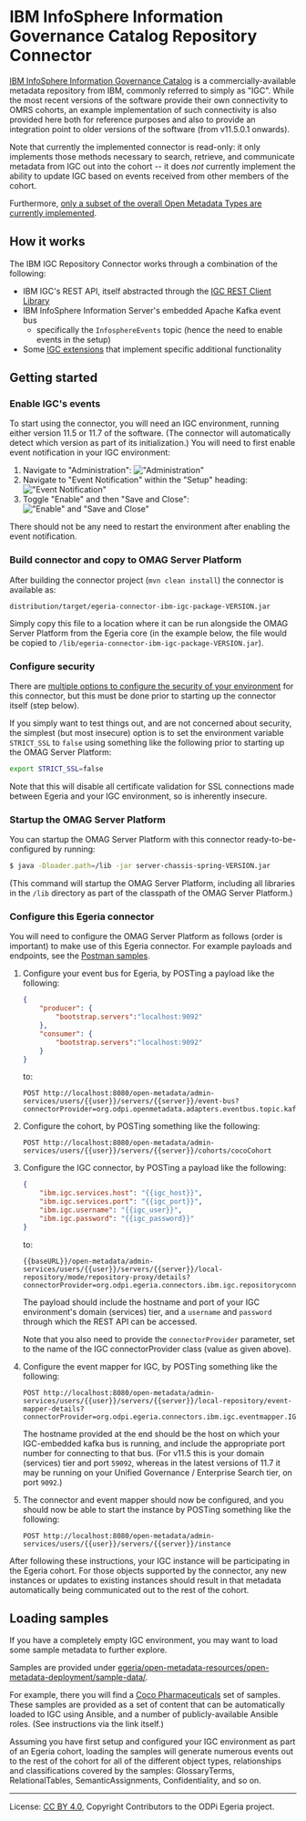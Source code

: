 <!-- SPDX-License-Identifier: CC-BY-4.0 -->
<!-- Copyright Contributors to the ODPi Egeria project. -->

# IBM InfoSphere Information Governance Catalog Repository Connector

[IBM InfoSphere Information Governance Catalog](https://www.ibm.com/marketplace/information-governance-catalog) is a
commercially-available metadata repository from IBM, commonly referred to simply as "IGC". While the most recent versions
of the software provide their own connectivity to OMRS cohorts, an example implementation of such connectivity is also
provided here both for reference purposes and also to provide an integration point to older versions of the software
(from v11.5.0.1 onwards).

Note that currently the implemented connector is read-only: it only implements those methods necessary to search, retrieve,
and communicate metadata from IGC out into the cohort -- it does *not* currently implement the ability to update IGC based
on events received from other members of the cohort.

Furthermore, [only a subset of the overall Open Metadata Types are currently implemented](docs/mappings/README.md).

## How it works

The IBM IGC Repository Connector works through a combination of the following:

- IBM IGC's REST API, itself abstracted through the [IGC REST Client Library](ibm-igc-rest-client-library)
- IBM InfoSphere Information Server's embedded Apache Kafka event bus
    - specifically the `InfosphereEvents` topic (hence the need to enable events in the setup)
- Some [IGC extensions](docs/ibm-igc-extensions.md) that implement specific additional functionality

## Getting started

### Enable IGC's events

To start using the connector, you will need an IGC environment, running either version 11.5 or 11.7 of the software.
(The connector will automatically detect which version as part of its initialization.) You will need to first enable event
notification in your IGC environment:

1. Navigate to "Administration": !["Administration"](docs/ibm-igc-setup1.png)
1. Navigate to "Event Notification" within the "Setup" heading: !["Event Notification"](docs/ibm-igc-setup2.png)
1. Toggle "Enable" and then "Save and Close": !["Enable" and "Save and Close"](docs/ibm-igc-setup3.png)

There should not be any need to restart the environment after enabling the event notification.

### Build connector and copy to OMAG Server Platform

After building the connector project (`mvn clean install`) the connector is available as:

```text
distribution/target/egeria-connector-ibm-igc-package-VERSION.jar
```

Simply copy this file to a location where it can be run alongside the OMAG Server
Platform from the Egeria core (in the example below, the file would be copied to
`/lib/egeria-connector-ibm-igc-package-VERSION.jar`).

### Configure security

There are [multiple options to configure the security of your environment](docs/security/README.md) for this connector,
but this must be done prior to starting up the connector itself (step below).

If you simply want to test things out, and are not concerned about security, the simplest (but most insecure) option
is to set the environment variable `STRICT_SSL` to `false` using something like the following prior to starting
up the OMAG Server Platform:

```bash
export STRICT_SSL=false
```

Note that this will disable all certificate validation for SSL connections made between Egeria and your IGC
environment, so is inherently insecure.

### Startup the OMAG Server Platform

You can startup the OMAG Server Platform with this connector ready-to-be-configured by running:

```bash
$ java -Dloader.path=/lib -jar server-chassis-spring-VERSION.jar
```

(This command will startup the OMAG Server Platform, including all libraries
in the `/lib` directory as part of the classpath of the OMAG Server Platform.)

### Configure this Egeria connector

You will need to configure the OMAG Server Platform as follows (order is important) to make use of this Egeria connector.
For example payloads and endpoints, see the [Postman samples](samples).

1. Configure your event bus for Egeria, by POSTing a payload like the following:

    ```json
    {
        "producer": {
            "bootstrap.servers":"localhost:9092"
        },
        "consumer": {
            "bootstrap.servers":"localhost:9092"
        }
    }
    ```

    to:

    ```
    POST http://localhost:8080/open-metadata/admin-services/users/{{user}}/servers/{{server}}/event-bus?connectorProvider=org.odpi.openmetadata.adapters.eventbus.topic.kafka.KafkaOpenMetadataTopicProvider&topicURLRoot=OMRSTopic
    ```

1. Configure the cohort, by POSTing something like the following:

    ```
    POST http://localhost:8080/open-metadata/admin-services/users/{{user}}/servers/{{server}}/cohorts/cocoCohort
    ```

1. Configure the IGC connector, by POSTing a payload like the following:

    ```json
    {
        "ibm.igc.services.host": "{{igc_host}}",
        "ibm.igc.services.port": "{{igc_port}}",
        "ibm.igc.username": "{{igc_user}}",
        "ibm.igc.password": "{{igc_password}}"
    }
    ```

    to:

    ```
    {{baseURL}}/open-metadata/admin-services/users/{{user}}/servers/{{server}}/local-repository/mode/repository-proxy/details?connectorProvider=org.odpi.egeria.connectors.ibm.igc.repositoryconnector.IGCOMRSRepositoryConnectorProvider
    ```

    The payload should include the hostname and port of your IGC environment's domain (services) tier,
    and a `username` and `password` through which the REST API can be accessed.

    Note that you also need to provide the `connectorProvider` parameter, set to the name of the IGC
    connectorProvider class (value as given above).

1. Configure the event mapper for IGC, by POSTing something like the following:

    ```
    POST http://localhost:8080/open-metadata/admin-services/users/{{user}}/servers/{{server}}/local-repository/event-mapper-details?connectorProvider=org.odpi.egeria.connectors.ibm.igc.eventmapper.IGCOMRSRepositoryEventMapperProvider&eventSource=my.igc.services.host.com:59092
    ```

    The hostname provided at the end should be the host on which your IGC-embedded kafka bus is running, and include
    the appropriate port number for connecting to that bus. (For v11.5 this is your domain (services) tier and port `59092`,
    whereas in the latest versions of 11.7 it may be running on your Unified Governance / Enterprise Search tier, on port
    `9092`.)

1. The connector and event mapper should now be configured, and you should now be able
    to start the instance by POSTing something like the following:

   ```
   POST http://localhost:8080/open-metadata/admin-services/users/{{user}}/servers/{{server}}/instance
   ```

After following these instructions, your IGC instance will be participating in the Egeria cohort. For those objects
supported by the connector, any new instances or updates to existing instances should result in that metadata
automatically being communicated out to the rest of the cohort.

## Loading samples

If you have a completely empty IGC environment, you may want to load some sample metadata to further explore.

Samples are provided under [egeria/open-metadata-resources/open-metadata-deployment/sample-data/](https://github.com/odpi/egeria/tree/master/open-metadata-resources/open-metadata-deployment/sample-data).

For example, there you will find a [Coco Pharmaceuticals](https://github.com/odpi/egeria/tree/master/open-metadata-resources/open-metadata-deployment/sample-data/coco-pharmaceuticals)
set of samples. These samples are provided as a set of content that can be automatically loaded to IGC using Ansible,
and a number of publicly-available Ansible roles. (See instructions via the link itself.)

Assuming you have first setup and configured your IGC environment as part of an Egeria cohort, loading the samples will
generate numerous events out to the rest of the cohort for all of the different object types, relationships and
classifications covered by the samples: GlossaryTerms, RelationalTables, SemanticAssignments, Confidentiality, and so on.


----
License: [CC BY 4.0](https://creativecommons.org/licenses/by/4.0/),
Copyright Contributors to the ODPi Egeria project.
